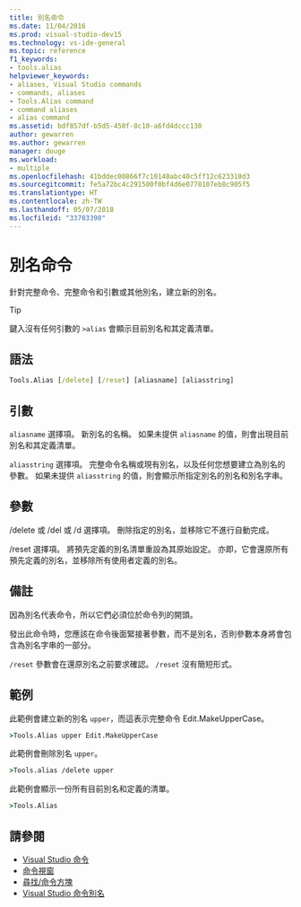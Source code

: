 ```yaml
---
title: 別名命令
ms.date: 11/04/2016
ms.prod: visual-studio-dev15
ms.technology: vs-ide-general
ms.topic: reference
f1_keywords:
- tools.alias
helpviewer_keywords:
- aliases, Visual Studio commands
- commands, aliases
- Tools.Alias command
- command aliases
- alias command
ms.assetid: bdf857df-b5d5-450f-8c10-a6fd4dccc130
author: gewarren
ms.author: gewarren
manager: douge
ms.workload:
- multiple
ms.openlocfilehash: 41bddec00866f7c10140abc40c5ff12c623310d3
ms.sourcegitcommit: fe5a72bc4c291500f0bf4d6e0778107eb8c905f5
ms.translationtype: HT
ms.contentlocale: zh-TW
ms.lasthandoff: 05/07/2018
ms.locfileid: "33703390"
---
```

# <a name="alias-command"></a>別名命令
針對完整命令、完整命令和引數或其他別名，建立新的別名。

> [!TIP]
> 鍵入沒有任何引數的 `>alias` 會顯示目前別名和其定義清單。


## <a name="syntax"></a>語法

```cmd
Tools.Alias [/delete] [/reset] [aliasname] [aliasstring]
```

## <a name="arguments"></a>引數
 `aliasname` 選擇項。 新別名的名稱。 如果未提供 `aliasname` 的值，則會出現目前別名和其定義清單。

 `aliasstring` 選擇項。 完整命令名稱或現有別名，以及任何您想要建立為別名的參數。 如果未提供 `aliasstring` 的值，則會顯示所指定別名的別名和別名字串。

## <a name="switches"></a>參數
 /delete 或 /del 或 /d 選擇項。 刪除指定的別名，並移除它不進行自動完成。

 /reset 選擇項。 將預先定義的別名清單重設為其原始設定。 亦即，它會還原所有預先定義的別名，並移除所有使用者定義的別名。

## <a name="remarks"></a>備註
 因為別名代表命令，所以它們必須位於命令列的開頭。

 發出此命令時，您應該在命令後面緊接著參數，而不是別名，否則參數本身將會包含為別名字串的一部分。

 `/reset` 參數會在還原別名之前要求確認。 `/reset` 沒有簡短形式。

## <a name="examples"></a>範例
 此範例會建立新的別名 `upper`，而這表示完整命令 Edit.MakeUpperCase。

```cmd
>Tools.Alias upper Edit.MakeUpperCase
```

 此範例會刪除別名 `upper`。

```cmd
>Tools.alias /delete upper
```

 此範例會顯示一份所有目前別名和定義的清單。

```cmd
>Tools.Alias
```

## <a name="see-also"></a>請參閱

- [Visual Studio 命令](../../ide/reference/visual-studio-commands.md)
- [命令視窗](../../ide/reference/command-window.md)
- [尋找/命令方塊](../../ide/find-command-box.md)
- [Visual Studio 命令別名](../../ide/reference/visual-studio-command-aliases.md)